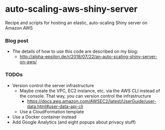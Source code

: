 # auto-scaling-aws-shiny-server

Recipe and scripts for hosting an elastic, auto-scaling Shiny server on Amazon AWS

### Blog post

- The details of how to use this code are described on my blog:
  - http://alpha-epsilon.de/r/2018/07/22/an-auto-scaling-shiny-server-on-aws/

### TODOs

- Version control the server infrastructure
  - Maybe create the VPC, EC2 instance, etc. via the AWS CLI instead of the
	console. That way, you can version control the infrastructure
    - https://docs.aws.amazon.com/AWSEC2/latest/UserGuide/user-data.html#user-data-api-cli
  - Use a CloudFormation template
- Use a Docker container instead 
- Add Google Analytics (and eight popups about privacy stuff)
